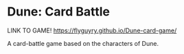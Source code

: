 # Dune: Card Battle

LINK TO GAME!
https://flyguyry.github.io/Dune-card-game/

A card-battle game based on the characters of Dune.
